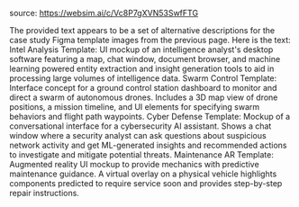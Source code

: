 source: https://websim.ai/c/Vc8P7gXVN53SwfFTG

The provided text appears to be a set of alternative descriptions for the case study Figma template images from the previous page. Here is the text: Intel Analysis Template: UI mockup of an intelligence analyst's desktop software featuring a map, chat window, document browser, and machine learning powered entity extraction and insight generation tools to aid in processing large volumes of intelligence data. Swarm Control Template: Interface concept for a ground control station dashboard to monitor and direct a swarm of autonomous drones. Includes a 3D map view of drone positions, a mission timeline, and UI elements for specifying swarm behaviors and flight path waypoints. Cyber Defense Template: Mockup of a conversational interface for a cybersecurity AI assistant. Shows a chat window where a security analyst can ask questions about suspicious network activity and get ML-generated insights and recommended actions to investigate and mitigate potential threats. Maintenance AR Template: Augmented reality UI mockup to provide mechanics with predictive maintenance guidance. A virtual overlay on a physical vehicle highlights components predicted to require service soon and provides step-by-step repair instructions.